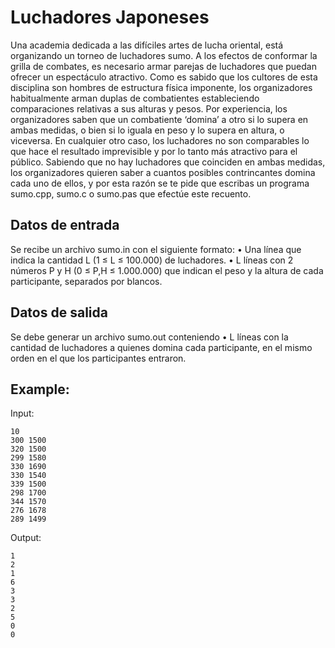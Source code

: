 # Luchadores Japoneses
Una academia dedicada a las difíciles artes de
lucha oriental, está organizando un torneo de
luchadores sumo.
A los efectos de conformar la grilla de
combates, es necesario armar parejas de
luchadores que puedan ofrecer un espectáculo atractivo. Como es sabido que los
cultores de esta disciplina son hombres de
estructura física imponente, los organizadores habitualmente arman duplas de
combatientes estableciendo comparaciones
relativas a sus alturas y pesos.
Por experiencia, los organizadores saben que
un combatiente ‘domina’ a otro si lo supera en
ambas medidas, o bien si lo iguala en peso y lo
supera en altura, o viceversa. En cualquier otro
caso, los luchadores no son comparables lo que
hace el resultado imprevisible y por lo tanto más
atractivo para el público.
Sabiendo que no hay luchadores que
coinciden en ambas medidas, los organizadores
quieren saber a cuantos posibles contrincantes
domina cada uno de ellos, y por esta razón se te
pide que escribas un programa sumo.cpp,
sumo.c o sumo.pas que efectúe este recuento. 

## Datos de entrada 
Se recibe un archivo sumo.in con el
siguiente formato:
• Una línea que indica la cantidad L (1 ≤
L ≤ 100.000) de luchadores.
• L líneas con 2 números P y H (0 ≤ P,H
≤ 1.000.000) que indican el peso y la altura
de cada participante, separados por
blancos. 

## Datos de salida 
Se debe generar un archivo sumo.out
conteniendo
• L líneas con la cantidad de luchadores a
quienes domina cada participante, en el
mismo orden en el que los participantes
entraron.

## Example:
Input:
```
10
300 1500
320 1500
299 1580
330 1690
330 1540
339 1500
298 1700
344 1570
276 1678
289 1499
```
Output:
```
1
2
1
6
3
3
2
5
0
0 
```
